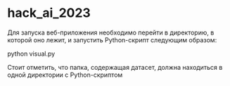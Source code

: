 # hack_ai_2023
Для запуска веб-приложения необходимо перейти в директорию, в которой оно лежит, и запустить Python-скрипт следующим образом:

python visual.py

Стоит отметить, что папка, содержащая датасет, должна находиться в одной директории с Python-скриптом
